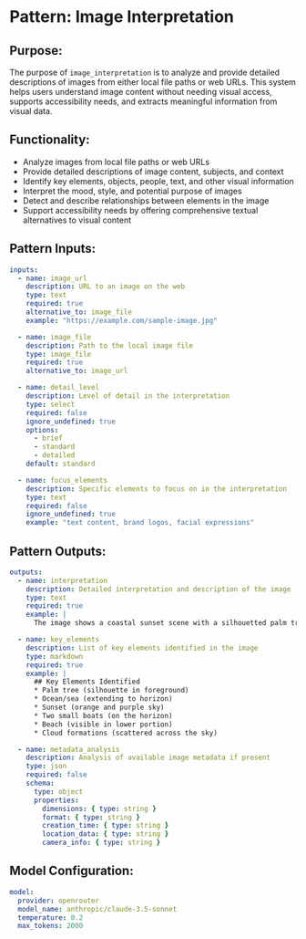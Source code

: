 # Pattern: Image Interpretation

## Purpose:

The purpose of `image_interpretation` is to analyze and provide detailed descriptions of images from either local file paths or web URLs. This system helps users understand image content without needing visual access, supports accessibility needs, and extracts meaningful information from visual data.

## Functionality:

* Analyze images from local file paths or web URLs
* Provide detailed descriptions of image content, subjects, and context
* Identify key elements, objects, people, text, and other visual information
* Interpret the mood, style, and potential purpose of images
* Detect and describe relationships between elements in the image
* Support accessibility needs by offering comprehensive textual alternatives to visual content

## Pattern Inputs:

```yaml
inputs:
  - name: image_url
    description: URL to an image on the web
    type: text
    required: true
    alternative_to: image_file
    example: "https://example.com/sample-image.jpg"

  - name: image_file
    description: Path to the local image file
    type: image_file
    required: true
    alternative_to: image_url

  - name: detail_level
    description: Level of detail in the interpretation
    type: select
    required: false
    ignore_undefined: true
    options:
      - brief
      - standard
      - detailed
    default: standard

  - name: focus_elements
    description: Specific elements to focus on in the interpretation
    type: text
    required: false
    ignore_undefined: true
    example: "text content, brand logos, facial expressions"
```

## Pattern Outputs:

```yaml
outputs:
  - name: interpretation
    description: Detailed interpretation and description of the image
    type: text
    required: true
    example: |
      The image shows a coastal sunset scene with a silhouetted palm tree in the foreground. The sky displays vibrant orange and purple hues reflected in the calm ocean water. Two small boats can be seen on the horizon. The composition creates a peaceful, tropical atmosphere typical of vacation destinations.

  - name: key_elements
    description: List of key elements identified in the image
    type: markdown
    required: true
    example: |
      ## Key Elements Identified
      * Palm tree (silhouette in foreground)
      * Ocean/sea (extending to horizon)
      * Sunset (orange and purple sky)
      * Two small boats (on the horizon)
      * Beach (visible in lower portion)
      * Cloud formations (scattered across the sky)

  - name: metadata_analysis
    description: Analysis of available image metadata if present
    type: json
    required: false
    schema:
      type: object
      properties:
        dimensions: { type: string }
        format: { type: string }
        creation_time: { type: string }
        location_data: { type: string }
        camera_info: { type: string }
```

## Model Configuration:

```yaml
model:
  provider: openrouter
  model_name: anthropic/claude-3.5-sonnet
  temperature: 0.2
  max_tokens: 2000
```
